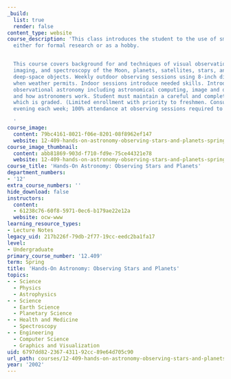 ```yaml
---
_build:
  list: true
  render: false
content_type: website
course_description: 'This class introduces the student to the use of small telescopes,
  either for formal research or as a hobby.


  This course covers background for and techniques of visual observation, electronic
  imaging, and spectroscopy of the Moon, planets, satellites, stars, and brighter
  deep-space objects. Weekly outdoor observing sessions using 8-inch diameter telescopes
  when weather permits. Indoor sessions introduce needed skills. Introduction to contemporary
  observational astronomy including astronomical computing, image and data processing,
  and how astronomers work. Student must maintain a careful and complete written log
  which is graded. (Limited enrollment with priority to freshmen. Consumes an entire
  evening each week; 100% attendance at observing sessions required to pass.)

  '
course_image:
  content: 79bc4161-8021-f06e-8201-08f8962ef147
  website: 12-409-hands-on-astronomy-observing-stars-and-planets-spring-2002
course_image_thumbnail:
  content: abb81869-903d-f710-fd9e-75ce44321e78
  website: 12-409-hands-on-astronomy-observing-stars-and-planets-spring-2002
course_title: 'Hands-On Astronomy: Observing Stars and Planets'
department_numbers:
- '12'
extra_course_numbers: ''
hide_download: false
instructors:
  content:
  - 61238c76-60f8-5971-0ec6-b179ae22e12a
  website: ocw-www
learning_resource_types:
- Lecture Notes
legacy_uid: 217b226f-79db-2f77-19cc-eedc2ba1fa17
level:
- Undergraduate
primary_course_number: '12.409'
term: Spring
title: 'Hands-On Astronomy: Observing Stars and Planets'
topics:
- - Science
  - Physics
  - Astrophysics
- - Science
  - Earth Science
  - Planetary Science
- - Health and Medicine
  - Spectroscopy
- - Engineering
  - Computer Science
  - Graphics and Visualization
uid: 6797dd82-2367-4311-92cc-89e64d705c90
url_path: courses/12-409-hands-on-astronomy-observing-stars-and-planets-spring-2002
year: '2002'
---
```

